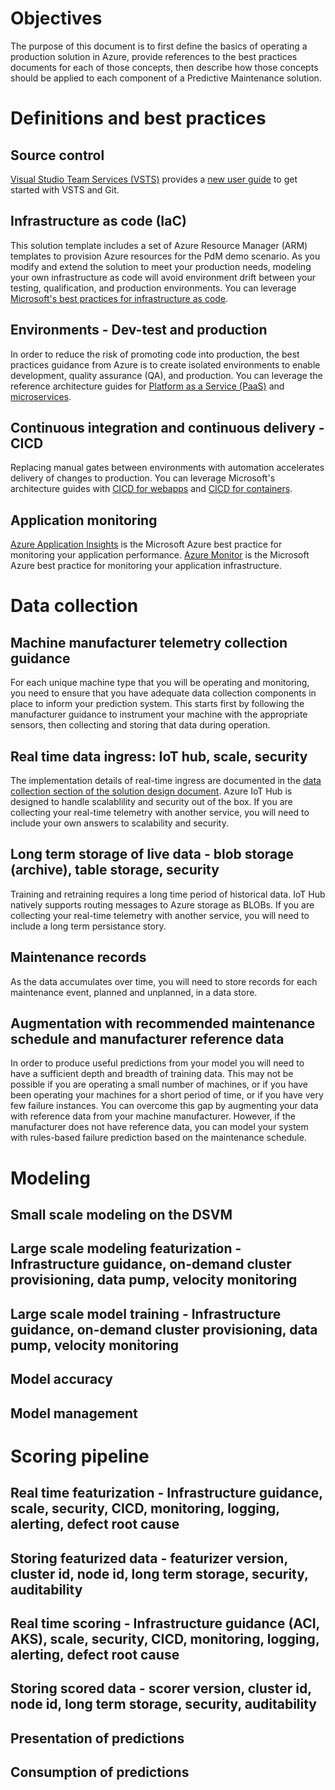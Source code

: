 # Objectives
The purpose of this document is to first define the basics of operating a production solution in Azure, provide references to the best practices documents for each of those concepts, then describe how those concepts should be applied to each component of a Predictive Maintenance solution.
# Definitions and best practices
## Source control
[Visual Studio Team Services (VSTS)](https://docs.microsoft.com/en-us/vsts/index?view=vsts) provides a [new user guide](https://docs.microsoft.com/en-us/vsts/user-guide/?view=vsts) to get started with VSTS and Git.
## Infrastructure as code (IaC)
This solution template includes a set of Azure Resource Manager (ARM) templates to provision Azure resources for the PdM demo scenario.  As you modify and extend the solution to meet your production needs, modeling your own infrastructure as code will avoid environment drift between your testing, qualification, and production environments.  You can leverage [Microsoft's best practices for infrastructure as code](https://docs.microsoft.com/en-us/azure/devops/what-is-infrastructure-as-code).
## Environments - Dev-test and production
In order to reduce the risk of promoting code into production, the best practices guidance from Azure is to create isolated environments to enable development, quality assurance (QA), and production.  You can leverage the reference architecture guides for [Platform as a Service (PaaS)](https://azure.microsoft.com/en-us/solutions/architecture/dev-test-paas/) and [microservices](https://azure.microsoft.com/en-us/solutions/architecture/dev-test-microservice/).
## Continuous integration and continuous delivery - CICD
Replacing manual gates between environments with automation accelerates delivery of changes to production.  You can leverage Microsoft's architecture guides with [CICD for webapps](https://azure.microsoft.com/en-us/solutions/architecture/vsts-continuous-integration-and-continuous-deployment-for-azure-web-apps/) and [CICD for containers](https://azure.microsoft.com/en-us/solutions/architecture/cicd-for-containers/).
## Application monitoring
[Azure Application Insights](https://docs.microsoft.com/en-us/azure/application-insights/) is the Microsoft Azure best practice for monitoring your application performance.  [Azure Monitor](https://docs.microsoft.com/en-us/azure/monitoring/) is the Microsoft Azure best practice for monitoring your application infrastructure.

# Data collection
## Machine manufacturer telemetry collection guidance
For each unique machine type that you will be operating and monitoring, you need to ensure that you have adequate data collection components in place to inform your prediction system.  This starts first by following the manufacturer guidance to instrument your machine with the appropriate sensors, then collecting and storing that data during operation.
## Real time data ingress: IoT hub, scale, security
The implementation details of real-time ingress are documented in the [data collection section of the solution design document](https://github.com/Azure/AI-PredictiveMaintenance/blob/master/docs/Solution-Design.md#i-data-collection).  Azure IoT Hub is designed to handle scalablility and security out of the box.  If you are collecting your real-time telemetry with another service, you will need to include your own answers to scalability and security.
## Long term storage of live data - blob storage (archive), table storage, security
Training and retraining requires a long time period of historical data.  IoT Hub natively supports routing messages to Azure storage as BLOBs.  If you are collecting your real-time telemetry with another service, you will need to include a long term persistance story.
## Maintenance records
As the data accumulates over time, you will need to store records for each maintenance event, planned and unplanned, in a data store.
## Augmentation with recommended maintenance schedule and manufacturer reference data
In order to produce useful predictions from your model you will need to have a sufficient depth and breadth of training data.  This may not be possible if you are operating a small number of machines, or if you have been operating your machines for a short period of time, or if you have very few failure instances.  You can overcome this gap by augmenting your data with reference data from your machine manufacturer.  However, if the manufacturer does not have reference data, you can model your system with rules-based failure prediction based on the maintenance schedule.

# Modeling
## Small scale modeling on the DSVM
## Large scale modeling featurization - Infrastructure guidance, on-demand cluster provisioning, data pump, velocity monitoring
## Large scale model training - Infrastructure guidance, on-demand cluster provisioning, data pump, velocity monitoring
## Model accuracy
## Model management

# Scoring pipeline
## Real time featurization - Infrastructure guidance, scale, security, CICD, monitoring, logging, alerting, defect root cause
## Storing featurized data - featurizer version, cluster id, node id, long term storage, security, auditability
## Real time scoring - Infrastructure guidance (ACI, AKS), scale, security, CICD, monitoring, logging, alerting, defect root cause
## Storing scored data - scorer version, cluster id, node id, long term storage, security, auditability
## Presentation of predictions
## Consumption of predictions
